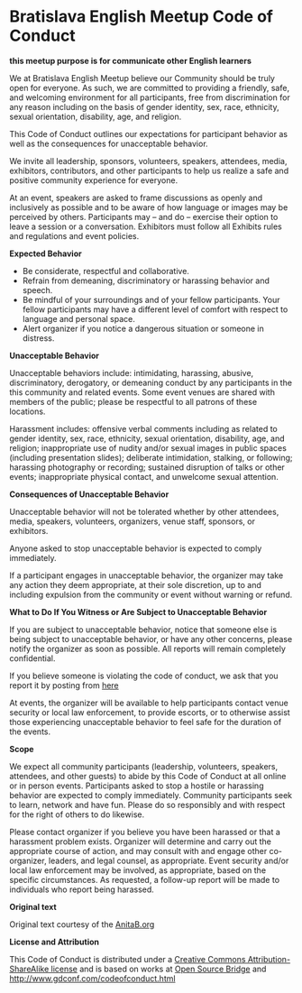 # Bratislava English Meetup  Code of Conduct

<p><strong>this meetup purpose is for communicate other English learners</strong></p>

<p>We at Bratislava English Meetup believe our Community should be truly open for everyone. As such, we are committed to providing a friendly, safe, and welcoming environment for all participants, free from discrimination for any reason including on the basis of gender identity, sex, race, ethnicity, sexual orientation, disability, age, and religion.</p>
<p>This Code of Conduct outlines our expectations for participant behavior as well as the consequences for unacceptable behavior.</p>
<p>We invite all leadership, sponsors, volunteers, speakers, attendees, media, exhibitors, contributors, and other participants to help us realize a safe and positive community experience for everyone.</p>
<p>At an event, speakers are asked to frame discussions as openly and inclusively as possible and to be aware of how language or images may be perceived by others. Participants may – and do – exercise their option to leave a session or a conversation. Exhibitors must follow all Exhibits rules and regulations and event policies.</p>
<p><strong>Expected Behavior</strong></p>
<ul>
<li>Be considerate, respectful and collaborative.</li>
<li>Refrain from demeaning, discriminatory or harassing behavior and speech.</li>
<li>Be mindful of your surroundings and of your fellow participants. Your fellow participants may have a different level of comfort with respect to language and personal space.</li>
<li>Alert organizer if you notice a dangerous situation or someone in distress.</li>
</ul>
<p><strong>Unacceptable Behavior</strong></p>
<p>Unacceptable behaviors include: intimidating, harassing, abusive, discriminatory, derogatory, or demeaning conduct by any participants in the this community and related events. Some event venues are shared with members of the public; please be respectful to all patrons of these locations.</p>
<p>Harassment includes: offensive verbal comments including as related to gender identity, sex, race, ethnicity, sexual orientation, disability, age, and religion; inappropriate use of nudity and/or sexual images in public spaces (including presentation slides); deliberate intimidation, stalking, or following; harassing photography or recording; sustained disruption of talks or other events; inappropriate physical contact, and unwelcome sexual attention.</p>
<p><strong>Consequences of Unacceptable Behavior</strong></p>
<p>Unacceptable behavior will not be tolerated whether by other attendees, media, speakers, volunteers, organizers, venue staff, sponsors, or exhibitors.</p>
<p>Anyone asked to stop unacceptable behavior is expected to comply immediately.</p>
<p>If a participant engages in unacceptable behavior, the organizer may take any action they deem appropriate, at their sole discretion, up to and including expulsion from the community or event without warning or refund.</p>
<p><strong>What to Do If You Witness or Are Subject to Unacceptable Behavior</strong></p>
<p>If you are subject to unacceptable behavior, notice that someone else is being subject to unacceptable behavior, or have any other concerns, please notify the organizer as soon as possible. All reports will remain completely confidential.</p>
<p>If you believe someone is violating the code of conduct, we ask that you report it by posting from <a href='http://bit.ly/37Sh3M3'>here</a></p>
<p>At events, the organizer will be available to help participants contact venue security or local law enforcement, to provide escorts, or to otherwise assist those experiencing unacceptable behavior to feel safe for the duration of the events.</p>
<p><strong>Scope</strong></p>
<p>We expect all community participants (leadership, volunteers, speakers, attendees, and other guests) to abide by this Code of Conduct at all online or in person events. Participants asked to stop a hostile or harassing behavior are expected to comply immediately. Community participants seek to learn, network and have fun. Please do so responsibly and with respect for the right of others to do likewise.</p>
<p>Please contact organizer if you believe you have been harassed or that a harassment problem exists. Organizer will determine and carry out the appropriate course of action, and may consult with and engage other co-organizer, leaders, and legal counsel, as appropriate. Event security and/or local law enforcement may be involved, as appropriate, based on the specific circumstances. As requested, a follow-up report will be made to individuals who report being harassed.</p>
<p><strong>Original text</strong></p>
<p>Original text courtesy of the <a href='https://community.anitab.org/about/code-of-conduct/'>AnitaB.org</a></p>
<p><strong>License and Attribution</strong></p>
<p>This Code of Conduct is distributed under a <a href="http://creativecommons.org/licenses/by-sa/3.0">Creative Commons Attribution-ShareAlike license</a> and is based on works at <a href="http://opensourcebridge.org/about/code-of-conduct/">Open Source Bridge</a> and <a href="http://www.gdconf.com/codeofconduct.html">http://www.gdconf.com/codeofconduct.html</a></p>
